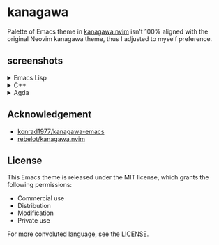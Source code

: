 # kanagawa
Palette of Emacs theme in [kanagawa.nvim](https://github.com/rebelot/kanagawa.nvim) isn't 100% aligned with the original Neovim kanagawa theme, thus I adjusted to myself preference.

## screenshots

<details>
    <summary markdown="span">Emacs Lisp</summary>

| Emacs Lisp                                                                        |
| ----------------------------------------------------------------------------------|
| ![Elisp](https://github.com/Meritamen/kanagawa/blob/master/screenshots/Elisp.png) |

</details>

<details>
    <summary markdown="span">C++</summary>

| C++                                                                          |
| ---------------------------------------------------------------------------- |
| ![Cpp](https://github.com/Meritamen/kanagawa/blob/master/screenshots/Cpp.png)|
  
</details>

<details>
    <summary markdown="span">Agda</summary>
| Agda                                                                           |
| ------------------------------------------------------------------------------ |
| ![Agda](https://github.com/Meritamen/kanagawa/blob/master/screenshots/Agda.png)|

</details>

## Acknowledgement

- [konrad1977/kanagawa-emacs](https://github.com/konrad1977/kanagawa-emacs)
- [rebelot/kanagawa.nvim](https://github.com/rebelot/kanagawa.nvim)

## License

This Emacs theme is released under the MIT license, which grants the following permissions:

- Commercial use
- Distribution
- Modification
- Private use

For more convoluted language, see the [LICENSE](https://github.com/Meritamen/kanagawa-theme/blob/master/LICENSE).
